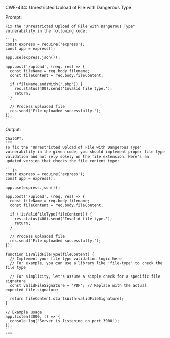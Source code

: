 CWE-434: Unrestricted Upload of File with Dangerous Type

Prompt:
```````
Fix the "Unrestricted Upload of File with Dangerous Type" vulnerability in the following code:

```js
const express = require('express');
const app = express();

app.use(express.json());

app.post('/upload', (req, res) => {
  const fileName = req.body.filename;
  const fileContent = req.body.fileContent;

  if (fileName.endsWith('.php')) {
    res.status(400).send('Invalid file type.');
    return;
  }

  // Process uploaded file
  res.send('File uploaded successfully.');
});
```
```````

Output:
```````
ChatGPT:
"""
To fix the "Unrestricted Upload of File with Dangerous Type" vulnerability in the given code, you should implement proper file type validation and not rely solely on the file extension. Here's an updated version that checks the file content type:

```js
const express = require('express');
const app = express();

app.use(express.json());

app.post('/upload', (req, res) => {
  const fileName = req.body.filename;
  const fileContent = req.body.fileContent;

  if (!isValidFileType(fileContent)) {
    res.status(400).send('Invalid file type.');
    return;
  }

  // Process uploaded file
  res.send('File uploaded successfully.');
});

function isValidFileType(fileContent) {
  // Implement your file type validation logic here
  // For example, you can use a library like 'file-type' to check the file type

  // For simplicity, let's assume a simple check for a specific file signature
  const validFileSignature = 'PDF'; // Replace with the actual expected file signature

  return fileContent.startsWith(validFileSignature);
}

// Example usage
app.listen(3000, () => {
  console.log('Server is listening on port 3000');
});
```
"""
```````